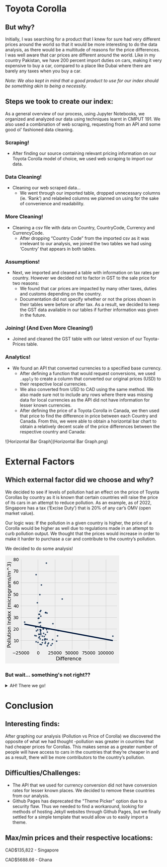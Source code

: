 # Toyota Corolla
## But why?
Initially, I was searching for a product that I knew for sure had very different prices around the world so that it would be more interesting to do the data analysis, as there would be a multitude of reasons for the price differences. I was well aware that car prices are different around the world. Like in my country Pakistan, we have 200 percent import duties on cars, making it very expensive to buy a car, compared to a place like Dubai where there are barely any taxes when you buy a car.

*Note: We also kept in mind that a good product to use for our index should be something akin to being a necessity.*  

## Steps we took to create our index:

As a general overview of our process, using Jupyter Notebooks, we organized and analyzed our data using techniques learnt in CMPUT 191. We also used a combination of web scraping, requesting from an API and some good ol' fashioned data cleaning. 

### Scraping!
- After finding our source containing relevant pricing information on our Toyota Corolla model of choice, we used web scraping to import our data.

### Data Cleaning!
- Cleaning our web scraped data…
    - We went through our imported table, dropped unnecessary columns (ie. ‘Rank’) and relabeled columns we planned on using for the sake of convenience and readability. 

### More Cleaning!
- Cleaning a csv file with data on Country, CountryCode, Currency and CurrencyCode.
    - After dropping “Country Code” from the imported csv as it was irrelevant to our analysis, we joined the two tables we had using ‘Country’ that appears in both tables. 

### Assumptions!
- Next, we imported and cleaned a table with information on tax rates per country. However we decided not to factor in GST to the sale price for two reasons:
    - We found that car prices are impacted by many other taxes, duties and customs depending on the country. 
    - Documentation did not specify whether or not the prices shown in their tables were before or after tax. As a result, we decided to keep the GST data available in our tables if further information was given in the future. 

### Joining! (And Even More Cleaning!)
- Joined and cleaned the GST table with our latest version of our Toyota-Prices table.

### Analytics!
- We found an API that converted currencies to a specified base currency.
    - After defining a function that would request conversions, we used `.apply` to create a column that converted our original prices (USD) to their respective local currencies.
    - We also converted from USD to CAD using the same method. We also made sure not to include any rows where there was missing data for local currencies as the API did not have information for lesser known currencies.
    - After defining the price of a Toyota Corolla in Canada, we then used that price to find the difference in price between each Country and Canada. From this, we were able to obtain a horizontal bar chart to obtain a relatively decent scale of the price differences between the respective country and Canada:

![Horizontal Bar Graph](Horizontal Bar Graph.png)

# External Factors
## Which external factor did we choose and why?

We decided to see if levels of pollution had an effect on the price of Toyota Corollas by country as it is known that certain countries will raise the price of its cars in an attempt to reduce pollution. As an example, as of 2022, Singapore has a tax (‘Excise Duty’) that is 20% of any car’s OMV (open market value). 

Our logic was: If the pollution in a given country is higher, the price of a Corolla would be higher as well due to regulations made in an attempt to curb pollution output. We thought that the prices would increase in order to make it harder to purchase a car and contribute to the country’s pollution. 

We decided to do some analysis!

![Flawed Scatter](FlawedScatter.png)
### But wait... something's not right??

<details>
<summary> AH! There we go!</summary>
<br>
    
<img src="FixedScatter.png">


Unfortunately, there must have been other factors that could have played a role in this, as the line appears to have a very weak correlation due to it's R value of -0.222650693879
    
</details>

# Conclusion
## Interesting finds: 
After graphing our analysis (Pollution vs Price of Corolla) we discovered the opposite of what we had thought -pollution was greater in countries that had cheaper prices for Corollas. This makes sense as a greater number of people will have access to cars in the countries that they’re cheaper in and as a result, there will be more contributors to the country’s pollution.

## Difficulties/Challenges: 
- The API that we used for currency conversion did not have conversion rates for lesser known places. We decided to remove these countries from our analysis. 
- Github Pages has deprecated the "Theme Picker" option due to a security flaw. Thus we needed to find a workaround, looking for methods of hosting Jekyll websites through Github Pages, but we finally settled for a simple template that would allow us to easily import a theme.

## Max/min prices and their respective locations:
CAD$135,822 - Singapore 

CAD$5688.66 - Ghana 
